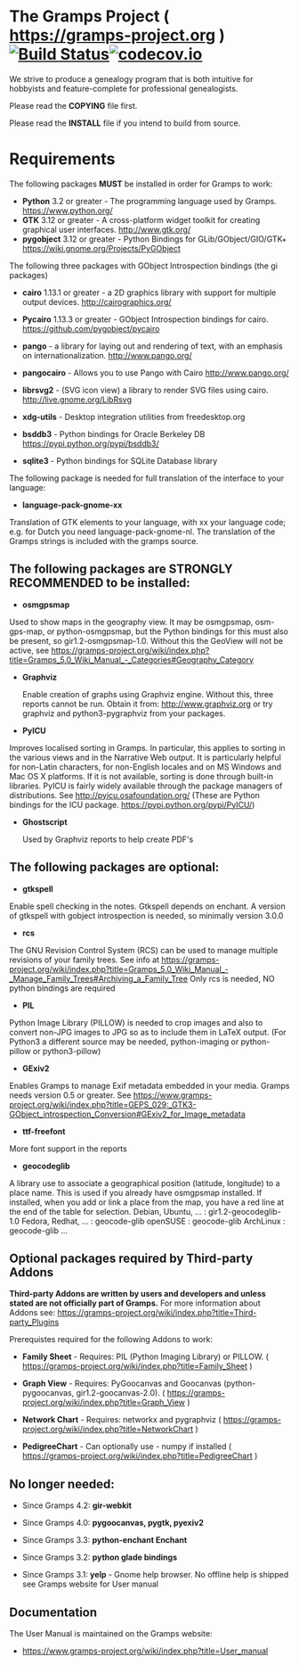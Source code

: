 The Gramps Project ( https://gramps-project.org ) [![Build Status](https://travis-ci.org/gramps-project/gramps.svg?branch=master)](https://travis-ci.org/gramps-project/gramps)[![codecov.io](https://codecov.io/github/gramps-project/gramps/coverage.svg?branch=master)](https://codecov.io/github/gramps-project/gramps?branch=master)
===================
We strive to produce a genealogy program that is both intuitive for hobbyists and feature-complete for professional genealogists.

Please read the **COPYING** file first.

Please read the **INSTALL** file if you intend to build from source.

Requirements
============
The following packages **MUST** be installed in order for Gramps to work:

* **Python** 3.2 or greater - The programming language used by Gramps. https://www.python.org/
* **GTK** 3.12 or greater - A cross-platform widget toolkit for creating graphical user interfaces. http://www.gtk.org/
* **pygobject** 3.12 or greater - Python Bindings for GLib/GObject/GIO/GTK+ https://wiki.gnome.org/Projects/PyGObject

The following three packages with GObject Introspection bindings (the gi packages)

* **cairo** 1.13.1 or greater - a 2D graphics library with support for multiple output devices. http://cairographics.org/
* **Pycairo** 1.13.3 or greater - GObject Introspection bindings for cairo. https://github.com/pygobject/pycairo
* **pango** - a library for laying out and rendering of text, with an emphasis on internationalization. http://www.pango.org/
* **pangocairo** - Allows you to use Pango with Cairo http://www.pango.org/

* **librsvg2** - (SVG icon view) a library to render SVG files using cairo. http://live.gnome.org/LibRsvg
* **xdg-utils** - Desktop integration utilities from freedesktop.org
* **bsddb3** - Python bindings for Oracle Berkeley DB https://pypi.python.org/pypi/bsddb3/
* **sqlite3** - Python bindings for SQLite Database library

The following package is needed for full translation of the interface
to your language:

*   **language-pack-gnome-xx**

 Translation of GTK elements to your language, with
 xx your language code; e.g. for Dutch you need
 language-pack-gnome-nl. The translation of the
 Gramps strings is included with the gramps source.


The following packages are **STRONGLY RECOMMENDED** to be installed:
--------------------------------------------------------------------
*  **osmgpsmap**

 Used to show maps in the geography view.
 It may be osmgpsmap, osm-gps-map, or python-osmgpsmap,
 but the Python bindings for this must also be present, so gir1.2-osmgpsmap-1.0.
 Without this the GeoView will not be active, see
 https://gramps-project.org/wiki/index.php?title=Gramps_5.0_Wiki_Manual_-_Categories#Geography_Category

* **Graphviz**

  Enable creation of graphs using Graphviz engine.
  Without this, three reports cannot be run.
  Obtain it from: http://www.graphviz.org or try graphviz and python3-pygraphviz from your packages.

* **PyICU**

 Improves localised sorting in Gramps. In particular, this
 applies to sorting in the various views and in the
 Narrative Web output. It is particularly helpful for
 non-Latin characters, for non-English locales and on MS
 Windows and Mac OS X platforms. If it is not available,
 sorting is done through built-in libraries. PyICU is
 fairly widely available through the package managers of
 distributions. See http://pyicu.osafoundation.org/
 (These are Python bindings for the ICU package. 
 https://pypi.python.org/pypi/PyICU/)

* **Ghostscript**

  Used by Graphviz reports to help create PDF's

The following packages are optional:
------------------------------------
* **gtkspell** 

 Enable spell checking in the notes. Gtkspell depends on
 enchant. A version of gtkspell with gobject introspection
 is needed, so minimally version 3.0.0

* **rcs**

 The GNU Revision Control System (RCS) can be used to manage
 multiple revisions of your family trees. See info at
 https://gramps-project.org/wiki/index.php?title=Gramps_5.0_Wiki_Manual_-_Manage_Family_Trees#Archiving_a_Family_Tree
 Only rcs is needed, NO python bindings are required

* **PIL**

 Python Image Library (PILLOW) is needed to crop
 images and also to convert non-JPG images to
 JPG so as to include them in LaTeX output.
 (For Python3 a different source may be needed,
 python-imaging or python-pillow or python3-pillow)

* **GExiv2**

 Enables Gramps to manage Exif metadata embedded in your
 media. Gramps needs version 0.5 or greater.
 See https://www.gramps-project.org/wiki/index.php?title=GEPS_029:_GTK3-GObject_introspection_Conversion#GExiv2_for_Image_metadata

* **ttf-freefont**

 More font support in the reports

* **geocodeglib**

 A library use to associate a geographical position (latitude, longitude)
 to a place name. This is used if you already have osmgpsmap installed.
 If installed, when you add or link a place from the map, you have a red line
 at the end of the table for selection.
 Debian, Ubuntu, ... : gir1.2-geocodeglib-1.0
 Fedora, Redhat, ... : geocode-glib
 openSUSE            : geocode-glib
 ArchLinux           : geocode-glib
 ...

Optional packages required by Third-party Addons
------------------------------------------------

**Third-party Addons are written by users and developers and unless stated are not officially part of Gramps.**
For more information about Addons see:  https://gramps-project.org/wiki/index.php?title=Third-party_Plugins

Prerequistes required for the following Addons to work:

* **Family Sheet** - Requires: PIL (Python Imaging Library) or PILLOW.
( https://gramps-project.org/wiki/index.php?title=Family_Sheet )

* **Graph View** - Requires: PyGoocanvas and Goocanvas (python-pygoocanvas, gir1.2-goocanvas-2.0).
( https://gramps-project.org/wiki/index.php?title=Graph_View )

* **Network Chart** - Requires: networkx and pygraphviz
( https://gramps-project.org/wiki/index.php?title=NetworkChart )

* **PedigreeChart** - Can optionally use - numpy if installed
( https://gramps-project.org/wiki/index.php?title=PedigreeChart )

No longer needed:
-----------------
* Since Gramps 4.2:
   **gir-webkit**

* Since Gramps 4.0:
   **pygoocanvas, pygtk, pyexiv2**

* Since Gramps 3.3:
   **python-enchant Enchant**

* Since Gramps 3.2:
   **python glade bindings**

* Since Gramps 3.1:
   **yelp** -             Gnome help browser. No offline help is shipped see Gramps website for User manual

Documentation
-------------
The User Manual is maintained on the Gramps website:

* https://www.gramps-project.org/wiki/index.php?title=User_manual

